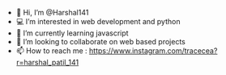 - 👋 Hi, I’m @Harshal141
- 💻 I’m interested in web development and python
- 📖 I’m currently learning javascript
- 💞️ I’m looking to collaborate on web based projects
- 📫 How to reach me : https://www.instagram.com/tracecea?r=harshal_patil_141


<!---
Harshal141/Harshal141 is a ✨ special ✨ repository because its `README.md` (this file) appears on your GitHub profile.
You can click the Preview link to take a look at your changes.
--->
